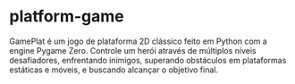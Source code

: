 # platform-game
GamePlat é um jogo de plataforma 2D clássico feito em Python com a engine Pygame Zero. Controle um herói através de múltiplos níveis desafiadores, enfrentando inimigos, superando obstáculos em plataformas estáticas e móveis, e buscando alcançar o objetivo final.
